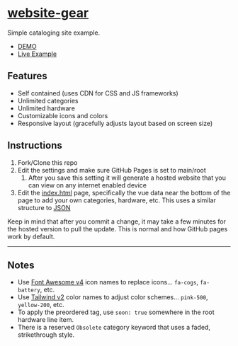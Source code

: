 # [website-gear](https://craigerskine.github.io/website-gear/)
Simple cataloging site example.

* [DEMO](https://craigerskine.github.io/website-gear/)
* [Live Example](https://qrayg.com/rig/)

## Features

* Self contained (uses CDN for CSS and JS frameworks)
* Unlimited categories
* Unlimited hardware
* Customizable icons and colors
* Responsive layout (gracefully adjusts layout based on screen size)

## Instructions

1. Fork/Clone this repo
2. Edit the settings and make sure GitHub Pages is set to main/root 
    1. After you save this setting it will generate a hosted website that you can view on any internet enabled device
3. Edit the [index.html](./edit/main/index.html) page, specifically the vue data near the bottom of the page to add your own categories, hardware, etc. This uses a similar structure to [JSON](https://www.w3schools.com/js/js_json.asp)

Keep in mind that after you commit a change, it may take a few minutes for the hosted version to pull the update. This is normal and how GitHub pages work by default.

----

## Notes

* Use [Font Awesome v4](https://fontawesome.com/v4.7.0/icons/) icon names to replace icons... `fa-cogs`, `fa-battery`, etc.
* Use [Tailwind v2](https://tailwindcss.com/docs/customizing-colors) color names to adjust color schemes... `pink-500`, `yellow-200`, etc.
* To apply the preordered tag, use `soon: true` somewhere in the root hardware line item.
* There is a reserved `Obsolete` category keyword that uses a faded, strikethrough style.
